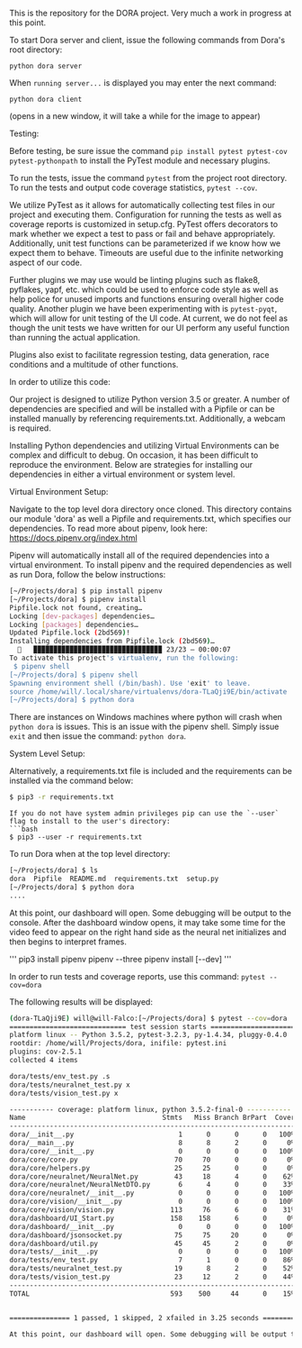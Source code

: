 This is the repository for the DORA project. Very much a work in progress at this point.

To start Dora server and client, issue the following commands from Dora's root directory:

`python dora server`

When `running server...` is displayed you may enter the next command:

`python dora client`

(opens in a new window, it will take a while for the image to appear)

Testing:

Before testing, be sure issue the command `pip install pytest pytest-cov pytest-pythonpath` to install the PyTest module and necessary plugins.

To run the tests, issue the command `pytest` from the project root directory. To run the tests and output code coverage statistics, `pytest --cov`.

We utilize PyTest as it allows for automatically collecting test files in our project and executing them. Configuration for running the tests as well as coverage reports is customized in setup.cfg. PyTest offers decorators to mark whether we expect a test to pass or fail and behave appropriately. Additionally, unit test functions can be parameterized if we know how we expect them to behave. Timeouts are useful due to the infinite networking aspect of our code.

Further plugins we may use would be linting plugins such as flake8, pyflakes, yapf, etc. which could be used to enforce code style as well as help police for unused imports and functions ensuring overall higher code quality. Another plugin we have been experimenting with is `pytest-pyqt`, which will allow for unit testing of the UI code. At current, we do not feel as though the unit tests we have written for our UI perform any useful function than running the actual application.

Plugins also exist to facilitate regression testing, data generation, race conditions and a multitude of other functions.

In order to utilize this code:

Our project is designed to utilize Python version 3.5 or greater. A number of dependencies are specified and will be installed with a Pipfile or can be installed manually by referencing requirements.txt. Additionally, a webcam is required.

Installing Python dependencies and utilizing Virtual Environments can be complex and difficult to debug. On occasion, it has been difficult to reproduce the environment. Below are strategies for installing our dependencies in either a virtual environment or system level.

Virtual Environment Setup:

Navigate to the top level dora directory once cloned.
This directory contains our module 'dora' as well a Pipfile and requirements.txt, which specifies our dependencies.
To read more about pipenv, look here: https://docs.pipenv.org/index.html

Pipenv will automatically install all of the required dependencies into a virtual environment.
To install pipenv and the required dependencies as well as run Dora, follow the below instructions:

```bash
[~/Projects/dora] $ pip install pipenv
[~/Projects/dora] $ pipenv install
Pipfile.lock not found, creating…
Locking [dev-packages] dependencies…
Locking [packages] dependencies…
Updated Pipfile.lock (2bd569)!
Installing dependencies from Pipfile.lock (2bd569)…
  🐍   ▉▉▉▉▉▉▉▉▉▉▉▉▉▉▉▉▉▉▉▉▉▉▉▉▉▉▉▉▉▉▉▉ 23/23 — 00:00:07
To activate this project's virtualenv, run the following:
 $ pipenv shell
[~/Projects/dora] $ pipenv shell
Spawning environment shell (/bin/bash). Use 'exit' to leave.
source /home/will/.local/share/virtualenvs/dora-TLaQji9E/bin/activate
[~/Projects/dora] $ python dora
```
There are instances on Windows machines where python will crash when `python dora` is issues. This is an issue with the pipenv shell. Simply issue `exit` and then issue the command: `python dora`.

System Level Setup:

Alternatively, a requirements.txt file is included and the requirements can be installed via the command below:
```bash
$ pip3 -r requirements.txt
```
```
If you do not have system admin privileges pip can use the `--user` flag to install to the user's directory:
```bash
$ pip3 --user -r requirements.txt
```

To run Dora when at the top level directory:
```bash
[~/Projects/dora] $ ls
dora  Pipfile  README.md  requirements.txt  setup.py
[~/Projects/dora] $ python dora
....
```

At this point, our dashboard will open. Some debugging will be output to the console. After the dashboard window opens, it may take some time for the video feed to appear on the right hand side as the neural net initializes and then begins to interpret frames.

'''
pip3 install pipenv
pipenv --three
pipenv install [--dev]
'''

In order to run tests and coverage reports, use this command:
`pytest --cov=dora`

The following results will be displayed:
```bash
(dora-TLaQji9E) will@will-Falco:[~/Projects/dora] $ pytest --cov=dora
============================= test session starts =============================
platform linux -- Python 3.5.2, pytest-3.2.3, py-1.4.34, pluggy-0.4.0
rootdir: /home/will/Projects/dora, inifile: pytest.ini
plugins: cov-2.5.1
collected 4 items

dora/tests/env_test.py .s
dora/tests/neuralnet_test.py x
dora/tests/vision_test.py x

----------- coverage: platform linux, python 3.5.2-final-0 -----------
Name                                  Stmts   Miss Branch BrPart  Cover
-----------------------------------------------------------------------
dora/__init__.py                          1      0      0      0   100%
dora/__main__.py                          8      8      2      0     0%
dora/core/__init__.py                     0      0      0      0   100%
dora/core/core.py                        70     70      0      0     0%
dora/core/helpers.py                     25     25      0      0     0%
dora/core/neuralnet/NeuralNet.py         43     18      4      0    62%
dora/core/neuralnet/NeuralNetDTO.py       6      4      0      0    33%
dora/core/neuralnet/__init__.py           0      0      0      0   100%
dora/core/vision/__init__.py              0      0      0      0   100%
dora/core/vision/vision.py              113     76      6      0    31%
dora/dashboard/UI_Start.py              158    158      6      0     0%
dora/dashboard/__init__.py                0      0      0      0   100%
dora/dashboard/jsonsocket.py             75     75     20      0     0%
dora/dashboard/util.py                   45     45      2      0     0%
dora/tests/__init__.py                    0      0      0      0   100%
dora/tests/env_test.py                    7      1      0      0    86%
dora/tests/neuralnet_test.py             19      8      2      0    52%
dora/tests/vision_test.py                23     12      2      0    44%
-----------------------------------------------------------------------
TOTAL                                   593    500     44      0    15%


=============== 1 passed, 1 skipped, 2 xfailed in 3.25 seconds ================

At this point, our dashboard will open. Some debugging will be output to the console. After the dashboard window opens, it may take some time for the video feed to appear on the right hand side as the neural net initializes and then begins to interpret frames.

